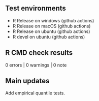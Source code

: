 ## Test environments
* R Release on windows (github actions)
* R Release on macOS (github actions)
* R Release on ubuntu (github actions)
* R devel on ubuntu (github actions)

## R CMD check results

0 errors | 0 warnings | 0 note

## Main updates
Add empirical quantile tests.
